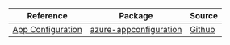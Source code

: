 | Reference | Package | Source |
|---|---|---|
|[App Configuration](appconfiguration-readme.md)|[azure-appconfiguration](https://pypi.org/project/azure-appconfiguration)|[Github](https://github.com/Azure/azure-sdk-for-python/blob/main/sdk/appconfiguration/azure-appconfiguration)|
